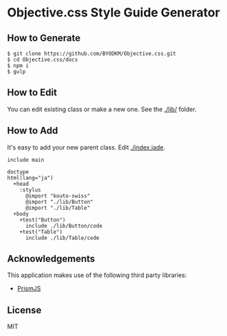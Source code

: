 # Objective.css Style Guide Generator

## How to Generate

```
$ git clone https://github.com/BYODKM/Objective.css.git
$ cd Objective.css/docs
$ npm i
$ gulp
```

## How to Edit

You can edit existing class or make a new one. See the [./lib/](./lib/) folder.

## How to Add

It's easy to add your new parent class. Edit [./index.jade](./index.jade).

```jade
include main

doctype
html(lang="ja")
  +head
    :stylus
      @import "kouto-swiss"
      @import "./lib/Button"
      @import "./lib/Table"
  +body
    +test("Button")
      include ./lib/Button/code
    +test("Table")
      include ./lib/Table/code
```

## Acknowledgements

This application makes use of the following third party libraries:

- [PrismJS](https://github.com/PrismJS/prism)

## License

MIT
